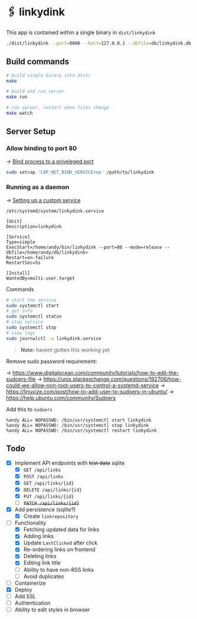 # 🖇 linkydink

This app is contained within a single binary in `dist/linkydink`

```bash
./dist/linkydink --port=8000 --host=127.0.0.1 --dbfile=db/linkydink.db
```

## Build commands

```bash
# build single binary into dist/
make

# build and run server
make run

# run server, restart when files change
make watch
```

## Server Setup

### Allow binding to port 80

-> [Bind process to a priveleged port](https://www.baeldung.com/linux/bind-process-privileged-port)

```bash
sudo setcap 'CAP_NET_BIND_SERVICE+ep' /path/to/linkydink
```

### Running as a daemon

-> [Setting up a custom service](https://www.slingacademy.com/article/ubuntu-how-to-create-a-custom-systemd-service/)


`/etc/systemd/system/linkydink.service`
```
[Unit]
Description=linkydink

[Service]
Type=simple
ExecStart=/home/andy/bin/linkydink --port=80 --mode=release --dbfile=/home/andy/db/linkydink>
Restart=on-failure
RestartSec=5s

[Install]
WantedBy=multi-user.target
```

Commands

```bash
# start the service
sudo systemctl start
# get info
sudo systemctl status
# stop service
sudo systemctl stop
# view logs
sudo journalctl -u linkydink.service
```

> **Note:** havent gotten this working yet

Remove sudo password requirement:

 -> https://www.digitalocean.com/community/tutorials/how-to-edit-the-sudoers-file
 -> https://unix.stackexchange.com/questions/192706/how-could-we-allow-non-root-users-to-control-a-systemd-service
 -> https://linuxize.com/post/how-to-add-user-to-sudoers-in-ubuntu/
 -> https://help.ubuntu.com/community/Sudoers

Add this to `sudoers`

```
%andy ALL= NOPASSWD: /bin/usr/systemctl start linkydink
%andy ALL= NOPASSWD: /bin/usr/systemctl stop linkydink
%andy ALL= NOPASSWD: /bin/usr/systemctl restart linkydink
```


## Todo

 - [x] Implement API endpoints with ~~test data~~ sqlite
   -  [x] `GET /api/links`
   -  [x] `POST /api/links`
   -  [x] `GET /api/links/{id}`
   -  [x] `DELETE /api/links/{id}`
   -  [x] `PUT /api/links/{id}` 
   -  [ ] ~~`PATCH /api/links/{id}`~~
 - [x] Add persistence (sqlite?)
   - [x] Create `linkrepository`
 - [ ] Functionality
   - [x] Fetching updated data for links
   - [x] Adding links
   - [x] Update `LastClicked` after click
   - [x] Re-ordering links on frontend
   - [x] Deleting links
   - [x] Editing link title
   - [ ] Ability to have non-RSS links
   - [ ] Avoid duplicates
 - [ ] Containerize
 - [x] Deploy
 - [ ] Add SSL
 - [ ] Authentication
 - [ ] Ability to edit styles in browser
